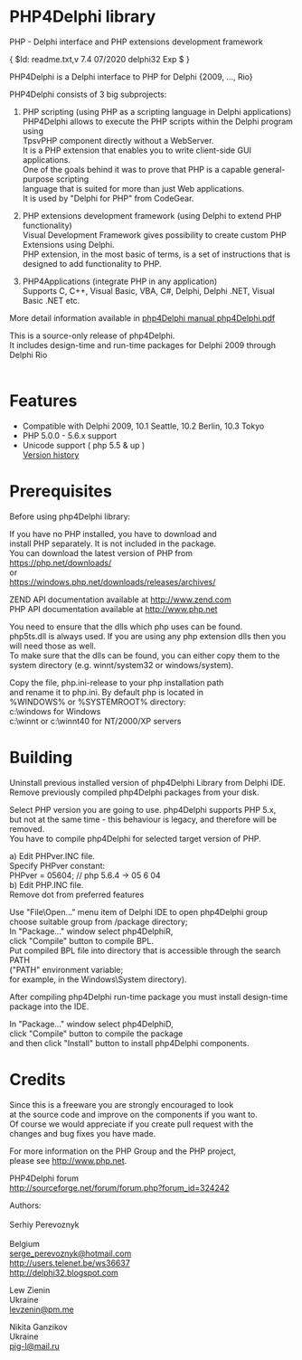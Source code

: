 # PHP4Delphi library                       

PHP - Delphi interface and PHP extensions development framework                  

{ $Id: readme.txt,v 7.4 07/2020 delphi32 Exp $ } 

PHP4Delphi is a Delphi interface to PHP for Delphi {2009, ..., Rio}

PHP4Delphi consists of 3 big subprojects:

1. PHP scripting (using PHP as a scripting language in Delphi applications) <br>
PHP4Delphi allows to execute the PHP scripts within the Delphi program using <br>
TpsvPHP component directly without a WebServer.  <br>
It is a PHP extension that enables you to write client-side GUI applications.  <br>
One of the goals behind it was to prove that PHP is a capable general-purpose scripting <br> 
language that is suited for more than just Web applications.  <br>
It is used by "Delphi for PHP" from CodeGear. <br>

2. PHP extensions development framework (using Delphi to extend PHP functionality) <br>
Visual Development Framework gives possibility to create custom PHP <br>
Extensions using Delphi.  <br>
PHP extension, in the most basic of terms, is a set of instructions that is <br>
designed to add functionality to PHP. <br>

3. PHP4Applications (integrate PHP in any application) <br>
Supports C, C++, Visual Basic, VBA, C#, Delphi, Delphi .NET, Visual Basic .NET etc. <br> 


More detail information available in <a href="/documentation/php4Delphi.pdf">php4Delphi manual php4Delphi.pdf</a>


This is a source-only release of php4Delphi. <br>
It includes design-time and run-time packages for Delphi 2009 through Delphi Rio <br> <br>

# Features
* Compatible with Delphi 2009, 10.1 Seattle, 10.2 Berlin, 10.3 Tokyo
* PHP 5.0.0 - 5.6.x support
* Unicode support ( php 5.5 & up )
<br> <a href="versions.md">Version history</a>

# Prerequisites
Before using php4Delphi library: <br>

If you have no PHP installed, you have to download and  <br>
install PHP separately. It is not included in the package. <br>
You can download the latest version of PHP from <br>
https://php.net/downloads/ <br>
or <br>
https://windows.php.net/downloads/releases/archives/ <br>

ZEND API documentation available at http://www.zend.com <br>
PHP  API documentation available at http://www.php.net <br>

You need to ensure that the dlls which php uses can be found. <br> 
php5ts.dll is always used. If you are using any php extension dlls then you <br>
will need those as well.  <br>
To make sure that the dlls can be found, you can either copy them to the  <br>
system directory (e.g. winnt/system32 or  windows/system). <br>

Copy the file, php.ini-release to your php installation path <br>
and rename it to php.ini. By default php is located in  <br>
%WINDOWS% or %SYSTEMROOT% directory: <br>
c:\windows for Windows <br>
c:\winnt or c:\winnt40 for NT/2000/XP servers <br>

# Building
Uninstall previous installed version of php4Delphi Library from Delphi IDE. <br>
Remove previously compiled php4Delphi packages from your disk. <br>

Select PHP version you are going to use. php4Delphi supports PHP 5.x,  <br>
but not at the same time - this behaviour is legacy, and therefore will be removed. <br>
You have to compile php4Delphi for selected target version of PHP. <br>

a) Edit PHPver.INC file. <br>
   Specify PHPver constant: <br>
   PHPver = 05604; // php 5.6.4 -> 05 6 04 <br>
b) Edit PHP.INC file. <br>
   Remove dot from preferred features <br>

Use "File\Open..." menu item of Delphi IDE to open php4Delphi group <br>
choose suitable group from /package directory;  <br>
In "Package..." window select php4DelphiR, <br>
click "Compile" button to compile BPL.  <br>
Put compiled BPL file into directory that is accessible through the search PATH  <br>
("PATH" environment variable; <br>
for example, in the Windows\System directory). <br>

After compiling php4Delphi run-time package you must install design-time <br>
package into the IDE. <br>

In "Package..." window select php4DelphiD, <br>
click "Compile" button to compile the package <br>
and then click "Install" button to install php4Delphi components. <br>

# Credits

Since this is a freeware you are strongly encouraged to look  <br>
at the source code and improve on the components if you want to.  <br>
Of course we would appreciate if you create pull request with the  <br>
changes and bug fixes you have made.  <br>

For more information on the PHP Group and the PHP project, <br>
please see <http://www.php.net>. <br>


PHP4Delphi forum <br>
http://sourceforge.net/forum/forum.php?forum_id=324242  <br>

Authors: <br>                                              
Serhiy Perevoznyk <br>                                 
Belgium <br>
serge_perevoznyk@hotmail.com <br>
http://users.telenet.be/ws36637  <br>
http://delphi32.blogspot.com  <br>

Lew Zienin  <br>
Ukraine  <br>
levzenin@pm.me  <br>

Nikita Ganzikov  <br>
Ukraine  <br>
pig-l@mail.ru
